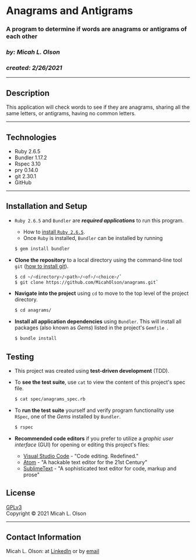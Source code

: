 # Anagrams and Antigrams
### A program to determine if words are anagrams or antigrams of each other
### _by: Micah L. Olson_  
### _created: 2/26/2021_
* * * 

## Description
This application will check words to see if they are anagrams, sharing all the same letters, or antigrams, having no common letters.
* * *

## Technologies
* Ruby 2.6.5
* Bundler 1.17.2
* Rspec 3.10
* pry 0.14.0
* git 2.30.1
* GitHub
* * *

## Installation and Setup
* `Ruby 2.6.5` and `Bundler` are **_required applications_** to run this program.  
  * How to [install `Ruby 2.6.5`](https://www.learnhowtoprogram.com/ruby-and-rails/getting-started-with-ruby/installing-ruby).
  * Once `Ruby` is installed, `Bundler` can be installed by running
  ```bash
  $ gem install bundler
  ```

* **Clone the repository** to a local directory using the command-line tool `git` ([how to install git](https://www.learnhowtoprogram.com/introduction-to-programming/getting-started-with-intro-to-programming/git-and-github)).  
  ```bash
  $ cd ~/<directory>/<path>/<of>/<choice>/`
  $ git clone https://github.com/MicahOlson/anagrams.git`
  ```

* **Navigate into the project** using `cd` to move to the top level of the project directory.  
  ```bash
  $ cd anagrams/
  ``` 

* **Install all application dependencies** using `Bundler`. This will install all packages (also known as *Gems*) listed in the project's `Gemfile `.
  ```bash
  $ bundle install
  ```

## Testing
* This project was created using **test-driven development** (TDD).

* To **see the test suite**, use `cat` to view the content of this project's spec file.
  ```bash
  $ cat spec/anagrams_spec.rb
  ```

* To **run the test suite** yourself and verify program functionality use `RSpec`, one of the *Gems* installed by `Bundler`.
  ```bash
  $ rspec
  ```

* **Recommended code editors** if you prefer to utilize a *graphic user interface* (GUI) for opening or editing this project's files:
  * [Visual Studio Code](https://code.visualstudio.com) - "Code editing. Redefined."
  * [Atom](https://atom.io) - "A hackable text editor for the 21st Century"
  * [SublimeText](https://www.sublimetext.com) - "A sophisticated text editor for code, markup and prose"

## License
[GPLv3](https://choosealicense.com/licenses/gpl-3.0/)\
Copyright &copy; 2021 Micah L. Olson
* * *

## Contact Information
Micah L. Olson: at <a href="https://www.linkedin.com/in/micah-lewis-olson/" target="_blank">LinkedIn</a> or by <a href="mailto:micah.olson@protonmail.com" target="_blank">email</a>
